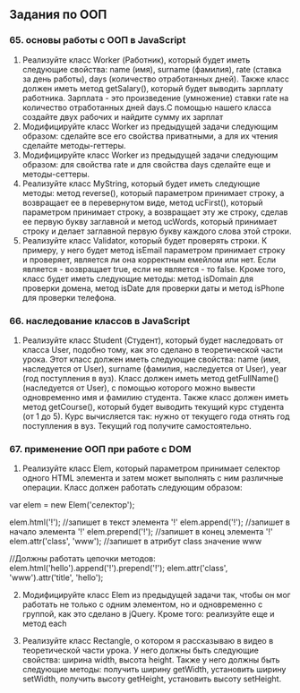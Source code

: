 ## Задания по ООП

### 65. основы работы с ООП в JavaScript

1. Реализуйте класс Worker (Работник), который будет иметь следующие свойства: name (имя), surname (фамилия), rate (ставка за день работы), days (количество отработанных дней). Также класс должен иметь метод getSalary(), который будет выводить зарплату работника. Зарплата - это произведение (умножение) ставки rate на количество отработанных дней days.С помощью нашего класса создайте двух рабочих и найдите сумму их зарплат
3. Модифицируйте класс Worker из предыдущей задачи следующим образом: сделайте все его свойства приватными, а для их чтения сделайте методы-геттеры.
4. Модифицируйте класс Worker из предыдущей задачи следующим образом: для свойства rate и для свойства days сделайте еще и методы-сеттеры.
5. Реализуйте класс MyString, который будет иметь следующие методы: метод reverse(), который параметром принимает строку, а возвращает ее в перевернутом виде, метод ucFirst(), который параметром принимает строку, а возвращает эту же строку, сделав ее первую букву заглавной и метод ucWords, который принимает строку и делает заглавной первую букву каждого слова этой строки.
6.  Реализуйте класс Validator, который будет проверять строки. К примеру, у него будет метод isEmail параметром принимает строку и проверяет, является ли она корректным емейлом или нет. Если является - возвращает true, если не является - то false. Кроме того, класс будет иметь следующие методы: метод isDomain для проверки домена, метод isDate для проверки даты и метод isPhone для проверки телефона.

### 66. наследование классов в JavaScript

1.  Реализуйте класс Student (Студент), который будет наследовать от класса User, подобно тому, как это сделано в теоретической части урока. Этот класс должен иметь следующие свойства: name (имя, наследуется от User), surname (фамилия, наследуется от User), year (год поступления в вуз). Класс должен иметь метод getFullName() (наследуется от User), с помощью которого можно вывести одновременно имя и фамилию студента. Также класс должен иметь метод getCourse(), который будет выводить текущий курс студента (от 1 до 5). Курс вычисляется так: нужно от текущего года отнять год поступления в вуз. Текущий год получите самостоятельно.

### 67. применение ООП при работе с DOM

1. Реализуйте класс Elem, который параметром принимает селектор одного HTML элемента и затем может выполнять с ним различные операции. Класс должен работать следующим образом:

var elem = new Elem('селектор');

elem.html('!'); //запишет в текст элемента '!'
elem.append('!'); //запишет в начало элемента '!'
elem.prepend('!'); //запишет в конец элемента '!'
elem.attr('class', 'www'); //запишет в атрибут class значение www

//Должны работать цепочки методов:
elem.html('hello').append('!').prepend('!');
elem.attr('class', 'www').attr('title', 'hello');

2. Модифицируйте класс Elem из предыдущей задачи так, чтобы он мог работать не только с одним элементом, но и одновременно с группой, как это сделано в jQuery. Кроме того: реализуйте еще и метод each

3. Реализуйте класс Rectangle, о котором я рассказываю в видео в теоретической части урока. У него должны быть следующие свойства: ширина width, высота height. Также у него должны быть следующие методы: получить ширину getWidth, установить ширину setWidth, получить высоту getHeight, установить высоту setHeight.
